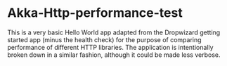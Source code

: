 # Akka-Http-performance-test

This is a very basic Hello World app adapted from the Dropwizard getting started app (minus the health check) 
for the purpose of comparing performance of different HTTP libraries.
The application is intentionally broken down in a similar fashion, although it could be made less verbose.
